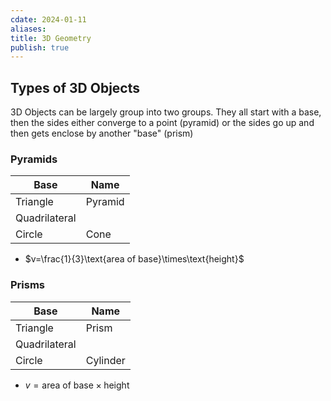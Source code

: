 ```yaml
---
cdate: 2024-01-11
aliases: 
title: 3D Geometry
publish: true
---
```


## Types of 3D Objects
3D Objects can be largely group into two groups.
They all start with a base, then the sides either converge to a point (pyramid) or the sides go up and then gets enclose by another "base" (prism)

### Pyramids
| Base          | Name    |
| ------------- | ------- |
| Triangle      | Pyramid |
| Quadrilateral |         |
| Circle        | Cone    |
- $v=\frac{1}{3}\text{area of base}\times\text{height}$
### Prisms
| Base | Name |
| ---- | ---- |
| Triangle | Prism |
| Quadrilateral |  |
| Circle | Cylinder |
- $v=\text{area of base}\times\text{height}$


